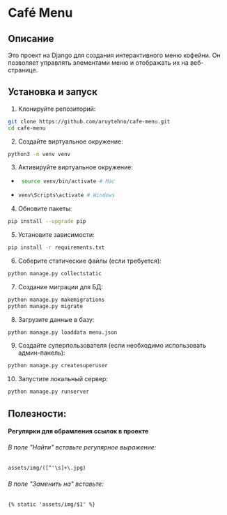 # Café Menu

## Описание
Это проект на Django для создания интерактивного меню кофейни. Он позволяет управлять элементами меню и отображать их на веб-странице.

## Установка и запуск

1. Клонируйте репозиторий:
```bash
git clone https://github.com/aruytehno/cafe-menu.git
cd cafe-menu

```
   
2. Создайте виртуальное окружение:
```bash
python3 -m venv venv
```

3. Активируйте виртуальное окружение:
- ```bash
   source venv/bin/activate # Mac
  ```

- ```bash
  venv\Scripts\activate # Windows
  ```

4. Обновите пакеты:
```bash
pip install --upgrade pip
```

5. Установите зависимости:
```bash
pip install -r requirements.txt
```
6. Соберите статические файлы (если требуется):
```bash
python manage.py collectstatic
```
7. Создание миграции для БД:
```bash
python manage.py makemigrations
python manage.py migrate
```

8. Загрузите данные в базу:
```bash
python manage.py loaddata menu.json
```

9. Создайте суперпользователя (если необходимо использовать админ-панель):
```bash
python manage.py createsuperuser
```

10. Запустите локальный сервер:
```bash
python manage.py runserver
```


## Полезности:
#### Регулярки для обрамления ссылок в проекте
###### В поле "Найти" вставьте регулярное выражение:
```txt
assets/img/([^'\s]+\.jpg)
```
###### В поле "Заменить на" вставьте:
```txt
{% static 'assets/img/$1' %}
```